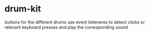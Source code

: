 # drum-kit
buttons for the different drums use event listeneres to detect clicks or relevant keyboard presses and play the corresponding sound
